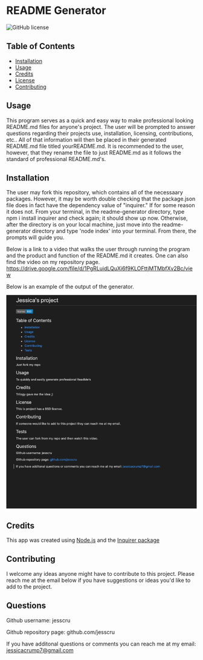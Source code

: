 # README Generator

![GitHub license](https://img.shields.io/badge/license-MIT-blue.svg)

## Table of Contents 

* [Installation](#installation)
* [Usage](#usage)
* [Credits](#credits)
* [License](#license)
* [Contributing](#contributing)

## Usage 

This program serves as a quick and easy way to make professional looking README.md files for anyone's project. The user will be prompted to answer questions regarding their projects use, installation, licensing, contributions, etc.. All of that information will then be placed in their generated README.md file titled yourREADME.md. It is recommended to the user, however, that they rename the file to just README.md as it follows the standard of professional README.md's. 

## Installation 

The user may fork this repository, which contains all of the necessaary packages. However, it may be worth double checking that the package.json file does in fact have the dependency value of "inquirer." If for some reason it does not. From your terminal, in the readme-generator directory, type npm i install inquirer and check again; it should show up now. Otherwise, after the directory is on your local machine, just move into the readme-generator directory and type 'node index' into your terminal. From there, the prompts will guide you. 

Below is a link to a video that walks the user through running the program and the product and function of the README.md it creates. One can also find the video on my repository page. 
https://drive.google.com/file/d/1PgRLuidLQuXi6f9KLOFttjMTMbfXv2Bc/view

Below is an example of the output of the generator. 

![screenshot of sample readme.md file](./assets/Sample-read-me.png)

## Credits

This app was created using [Node.js](https://nodejs.org/en/) and the [Inquirer package](https://www.npmjs.com/package/inquirer)

## Contributing

I welcome any ideas anyone might have to contribute to this project. Please reach me at the email below if you have suggestions or ideas you'd like to add to the project. 

## Questions 
  
Github username: jesscru

Github repository page: github.com/jesscru

If you have additonal questions or comments you can reach me at my email: jessicacrump7@gmail.com
